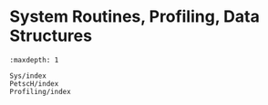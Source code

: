 # System Routines, Profiling, Data Structures

```{toctree}
:maxdepth: 1

Sys/index
PetscH/index
Profiling/index
```
